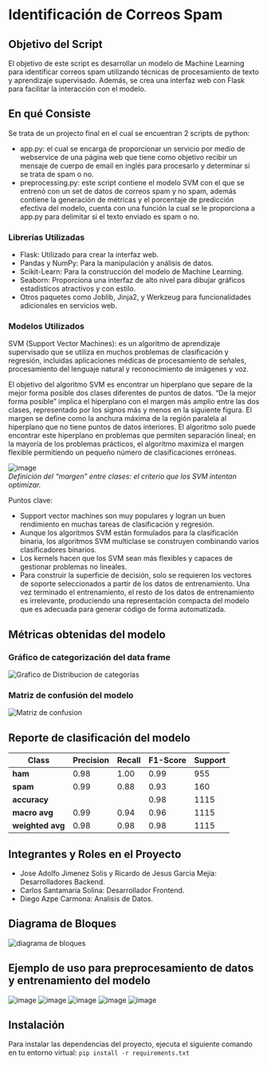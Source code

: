 # Identificación de Correos Spam
## Objetivo del Script
El objetivo de este script es desarrollar un modelo de Machine Learning para identificar correos spam utilizando técnicas de procesamiento de texto y aprendizaje supervisado. Además, se crea una interfaz web con Flask para facilitar la interacción con el modelo.

## En qué Consiste
Se trata de un projecto final en el cual se encuentran 2 scripts de python: 
- app.py: el cual se encarga de proporcionar un servicio por medio de webservice de una página web que tiene como objetivo recibir un mensaje de cuerpo de email en inglés para procesarlo y determinar si se trata de spam o no.
- preprocessing.py: este script contiene el modelo SVM con el que se entrenó con un set de datos de correos spam y no spam, además contiene la generación de métricas y el porcentaje de predicción efectiva del modelo, cuenta con una función la cual se le proporciona a app.py para delimitar si el texto enviado es spam o no. 
### Librerías Utilizadas
- Flask: Utilizado para crear la interfaz web.
- Pandas y NumPy: Para la manipulación y análisis de datos.
- Scikit-Learn: Para la construcción del modelo de Machine Learning.
- Seaborn: Proporciona una interfaz de alto nivel para dibujar gráficos estadísticos atractivos y con estilo.
- Otros paquetes como Joblib, Jinja2, y Werkzeug para funcionalidades adicionales en servicios web.

### Modelos Utilizados
SVM (Support Vector Machines): es un algoritmo de aprendizaje supervisado que se utiliza en muchos problemas de clasificación y regresión, incluidas aplicaciones médicas de procesamiento de señales, procesamiento del lenguaje natural y reconocimiento de imágenes y voz.

El objetivo del algoritmo SVM es encontrar un hiperplano que separe de la mejor forma posible dos clases diferentes de puntos de datos. “De la mejor forma posible” implica el hiperplano con el margen más amplio entre las dos clases, representado por los signos más y menos en la siguiente figura. El margen se define como la anchura máxima de la región paralela al hiperplano que no tiene puntos de datos interiores. El algoritmo solo puede encontrar este hiperplano en problemas que permiten separación lineal; en la mayoría de los problemas prácticos, el algoritmo maximiza el margen flexible permitiendo un pequeño número de clasificaciones erróneas.

![image](https://github.com/RicardoJGM/web-service-IA/assets/166866230/73cce429-ad41-43d9-8201-4c29099bcc2e)                                                                                                                                                       
                                                  *Definición del “margen” entre clases: el criterio que los SVM intentan optimizar.*

Puntos clave:
- Support vector machines son muy populares y logran un buen rendimiento en muchas tareas de clasificación y regresión.
- Aunque los algoritmos SVM están formulados para la clasificación binaria, los algoritmos SVM multiclase se construyen combinando varios clasificadores binarios.
- Los kernels hacen que los SVM sean más flexibles y capaces de gestionar problemas no lineales.
- Para construir la superficie de decisión, solo se requieren los vectores de soporte seleccionados a partir de los datos de entrenamiento. Una vez terminado el entrenamiento, el resto de los datos de entrenamiento es irrelevante, produciendo una representación compacta del modelo que es adecuada para generar código de forma automatizada.

## Métricas obtenidas del modelo
### Gráfico de categorización del data frame
![Grafico de Distribucion de categorías](https://github.com/RicardoJGM/web-service-IA/assets/112904134/f9e39862-f183-4ba6-91fa-cce7763a30e8)

### Matriz de confusión del modelo
![Matriz de confusion](https://github.com/RicardoJGM/web-service-IA/assets/112904134/ece4df2c-310b-492f-be32-d4b2c95dafe4)

## Reporte de clasificación del modelo
| Class         | Precision | Recall | F1-Score | Support |
|---------------|-----------|--------|----------|---------|
| **ham**       | 0.98      | 1.00   | 0.99     | 955     |
| **spam**      | 0.99      | 0.88   | 0.93     | 160     |
| **accuracy**  |           |        | 0.98     | 1115    |
| **macro avg** | 0.99      | 0.94   | 0.96     | 1115    |
| **weighted avg** | 0.98   | 0.98   | 0.98     | 1115    |

## Integrantes y Roles en el Proyecto
* Jose Adolfo Jimenez Solis y  Ricardo de Jesus Garcia Mejia: Desarrolladores Backend.
* Carlos Santamaria Solina: Desarrollador Frontend.
* Diego Azpe Carmona: Analisis de Datos.

## Diagrama de Bloques

![diagrama de bloques](https://github.com/RicardoJGM/web-service-IA/assets/166866230/c619fba5-bdf1-4594-a7ef-17d6afc79140)

## Ejemplo de uso para preprocesamiento de datos y entrenamiento del modelo

![image](https://github.com/RicardoJGM/web-service-IA/assets/166866230/8c45b9e8-cbbd-45d8-b023-578cf7bd3a18)
![image](https://github.com/RicardoJGM/web-service-IA/assets/166866230/2ecbc425-9ab6-412b-ba6c-e9a31a5c2d6b)
![image](https://github.com/RicardoJGM/web-service-IA/assets/166866230/336d7bb9-ace5-469e-b649-c4d45cd1db98)
![image](https://github.com/RicardoJGM/web-service-IA/assets/166866230/4129b8a8-1500-4bc5-a4d3-56b0fb30b875)
![image](https://github.com/RicardoJGM/web-service-IA/assets/166866230/d1a268f7-ced1-4480-ab0b-74824ae6dc00)

## Instalación
Para instalar las dependencias del proyecto, ejecuta el siguiente comando en tu entorno virtual:
`pip install -r requirements.txt`
